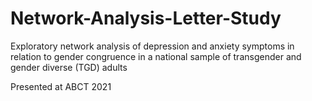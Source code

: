 # Network-Analysis-Letter-Study

Exploratory network analysis of depression and anxiety symptoms in relation to gender congruence in a national sample of transgender and gender diverse (TGD) adults

Presented at ABCT 2021 


